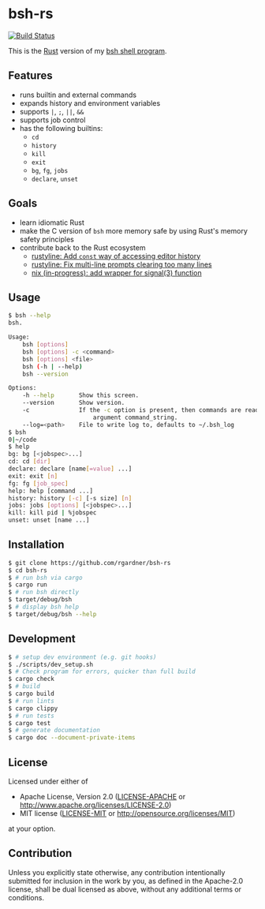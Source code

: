 # bsh-rs
[![Build Status](https://travis-ci.org/rgardner/bsh-rs.svg?branch=master)](https://travis-ci.org/rgardner/bsh-rs)

This is the [Rust](https://www.rust-lang.org/) version of my [bsh
shell program](https://github.com/rgardner/bsh).


## Features

* runs builtin and external commands
* expands history and environment variables
* supports `|`, `;`, `||`, `&&`
* supports job control
* has the following builtins:
  - `cd`
  - `history`
  - `kill`
  - `exit`
  - `bg`, `fg`, `jobs`
  - `declare`, `unset`


## Goals

* learn idiomatic Rust
* make the C version of `bsh` more memory safe by using Rust's memory safety
  principles
* contribute back to the Rust ecosystem
  - [rustyline: Add `const` way of accessing editor history](https://github.com/kkawakam/rustyline/commit/f536c969e73bb121a3968b71342db5dba4e885fa)
  - [rustyline: Fix multi-line prompts clearing too many lines](https://github.com/kkawakam/rustyline/commit/59c4b7b045870127405da4ef8345cd917740166f)
  - [nix (in-progress): add wrapper for signal(3) function](https://github.com/nix-rust/nix/pull/817)


## Usage

```sh
$ bsh --help
bsh.

Usage:
    bsh [options]
    bsh [options] -c <command>
    bsh [options] <file>
    bsh (-h | --help)
    bsh --version

Options:
    -h --help       Show this screen.
    --version       Show version.
    -c              If the -c option is present, then commands are read from the first non-option
                        argument command_string.
    --log=<path>    File to write log to, defaults to ~/.bsh_log
$ bsh
0|~/code
$ help
bg: bg [<jobspec>...]
cd: cd [dir]
declare: declare [name[=value] ...]
exit: exit [n]
fg: fg [job_spec]
help: help [command ...]
history: history [-c] [-s size] [n]
jobs: jobs [options] [<jobspec>...]
kill: kill pid | %jobspec
unset: unset [name ...]
```

## Installation

```bash
$ git clone https://github.com/rgardner/bsh-rs
$ cd bsh-rs
$ # run bsh via cargo
$ cargo run
$ # run bsh directly
$ target/debug/bsh
$ # display bsh help
$ target/debug/bsh --help
```


## Development

```bash
$ # setup dev environment (e.g. git hooks)
$ ./scripts/dev_setup.sh
$ # Check program for errors, quicker than full build
$ cargo check
$ # build
$ cargo build
$ # run lints
$ cargo clippy
$ # run tests
$ cargo test
$ # generate documentation
$ cargo doc --document-private-items
```


## License

Licensed under either of

 * Apache License, Version 2.0
   ([LICENSE-APACHE](LICENSE-APACHE) or http://www.apache.org/licenses/LICENSE-2.0)
 * MIT license
   ([LICENSE-MIT](LICENSE-MIT) or http://opensource.org/licenses/MIT)

at your option.

## Contribution

Unless you explicitly state otherwise, any contribution intentionally submitted
for inclusion in the work by you, as defined in the Apache-2.0 license, shall be
dual licensed as above, without any additional terms or conditions.
